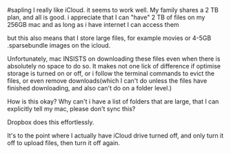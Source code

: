 #sapling 
I really like iCloud. it seems to work well. My family shares a 2 TB plan, and all is good. i appreciate that I can "have" 2 TB of files on my 256GB mac and as long as i have internet I can access them

but this also means that I store large files, for example movies or 4-5GB .sparsebundle images on the icloud. 

Unfortunately, mac INSISTS on downloading these files even when there is absolutely no space to do so. It makes not one lick of difference if optimise storage is turned on or off, or i follow the terminal commands to evict the files, or even remove downloads(which I can't do unless the files have finished downloading, and also can't do on a folder level.) 

How is this okay? Why can't i have a list of folders that are large, that I can explicitly tell my mac, please don't sync this?

Dropbox does this effortlessly. 

It's to the point where I actually have iCloud drive turned off, and only turn it off to upload files, then turn it off again. 

